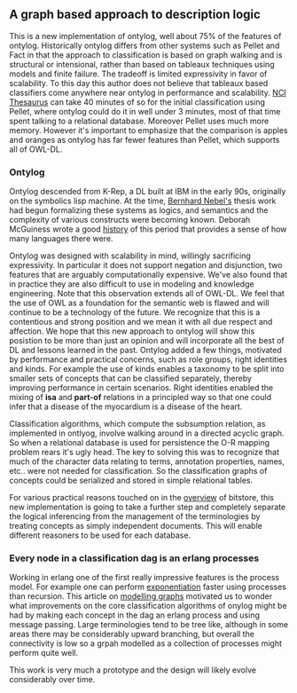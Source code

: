 ## A graph based approach to description logic

This is a new implementation of ontylog, well about 75% of the features of ontylog. Historically ontylog differs from other systems such as Pellet and Fact in that the approach to classification is based on graph walking and is structural or intensional, rather than based on tableaux techniques using models and finite failure. The tradeoff is limited expressivity in favor of scalability. To this day this author does not believe that tableaux based classifiers come anywhere near ontylog in performance and scalability. [NCI Thesaurus](http://www.cancer.gov/cancertopics/terminologyresources) can take 40 minutes of so for the initial classification using Pellet, where ontylog could do it in well under 3 minutes, most of that time spent talking to a relational database. Moreover Pellet uses much more memory. However it's important to emphasize that the comparison is apples and oranges as ontylog has far fewer features than Pellet, which supports all of OWL-DL.

### Ontylog

Ontylog descended from K-Rep, a DL built at IBM in the early 90s, originally on the symbolics lisp machine. At the time, [Bernhard Nebel's](http://books.google.com/books?id=d-fTkUb4FfwC&printsec=frontcover&dq=DL+Bernhard+Nebel&source=gbs_similarbooks_r&cad=2#v=onepage&q=&f=false) thesis work had begun formalizing these systems as logics, and semantics and the complexity of various constructs were becoming known. Deborah McGuiness wrote a good [history](http://www-ksl.stanford.edu/people/dlm/papers/dls-emerge-final.doc) of this period that provides a sense of how many languages there were.

Ontylog was designed with scalability in mind, willingly sacrificing expressivity. In particular it does not support negation and disjunction, two features that are arguably computationally expensive. We've also found that in practice they are also difficult to use in modeling and knowledge engineering. Note that this observation extends all of OWL-DL. We feel that the use of OWL as a foundation for the semantic web is flawed and will continue to be a technology of the future. We recognize that this is a contentious and strong position and we mean it with all due respect and affection. We hope that this new approach to ontylog will show this posistion to be more than just an opinion and will incorporate all the best of DL and lessons learned in the past. Ontylog added a few things, motivated by performance and practical concerns, such as role groups, right identities and kinds. For example the use of kinds enables a taxonomy to be split into smaller sets of concepts that can be classified separately, thereby improving performance in certain scenarios. Right identities enabled the mixing of **isa** and **part-of** relations in a principled way so that one could infer that a disease of the myocardium is a disease of the heart.

Classification algorithms, which compute the subsumption relation, as implemented in ontlyog, involve walking around in a directed acyclic graph. So when a relational database is used for persistence the O-R mapping problem rears it's ugly head. The key to solving this was to recognize that much of the character data relating to terms, annotation properties, names, etc.. were not needed for classification. So the classification graphs of concepts could be serialized and stored in simple relational tables. 

For various practical reasons touched on in the [overview](http://github.com/bdionne/bitstore/blob/master/Readme.md) of bitstore, this new implementation is going to take a further step and completely separate the logical inferencing from the management of the terminologies by treating concepts as simply independent documents. This will enable different reasoners to be used for each database.

### Every node in a classification dag is an erlang processes

Working in erlang one of the first really impressive features is the process model. For example one can perform [exponentiation](http://dsonline.computer.org/portal/site/dsonline/menuitem.9ed3d9924aeb0dcd82ccc6716bbe36ec/index.jsp?&pName=dso_level1&path=dsonline/2007/10&file=w5tow.xml&xsl=article.xsl&)
faster using processes than recursion. This article on [modelling graphs](http://www.builderau.com.au/program/soa/Modelling-graphs-with-processes-in-Erlang/0,339024614,339283345,00.htm) motivated us to wonder what improvements on the core classification algorithms of onylog might be had by making each concept in the dag an erlang process and using message passing. Large terminologies tend to be tree like, although in some areas there may be considerably upward branching, but overall the connectivity is low so a grpah modelled as a collection of processes might perform quite well.

This work is very much a prototype and the design will likely evolve considerably over time.




